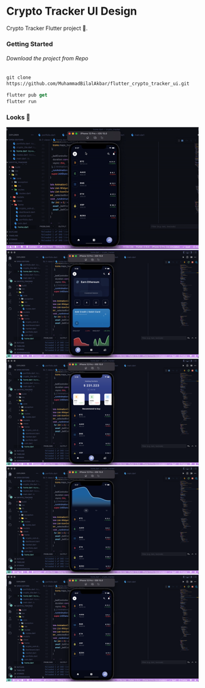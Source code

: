 # Crypto Tracker UI Design

Crypto Tracker Flutter project 🚀.

### Getting Started

###### Download the project from Repo

```
git clone https://github.com/MuhammadBilalAkbar/flutter_crypto_tracker_ui.git
```

```dart
flutter pub get
flutter run
```

### Looks 👀

<img src="outputs/1.gif">
<img src="outputs/2.png">
<img src="outputs/1.png">
<img src="outputs/4.png">
<img src="outputs/3.png">